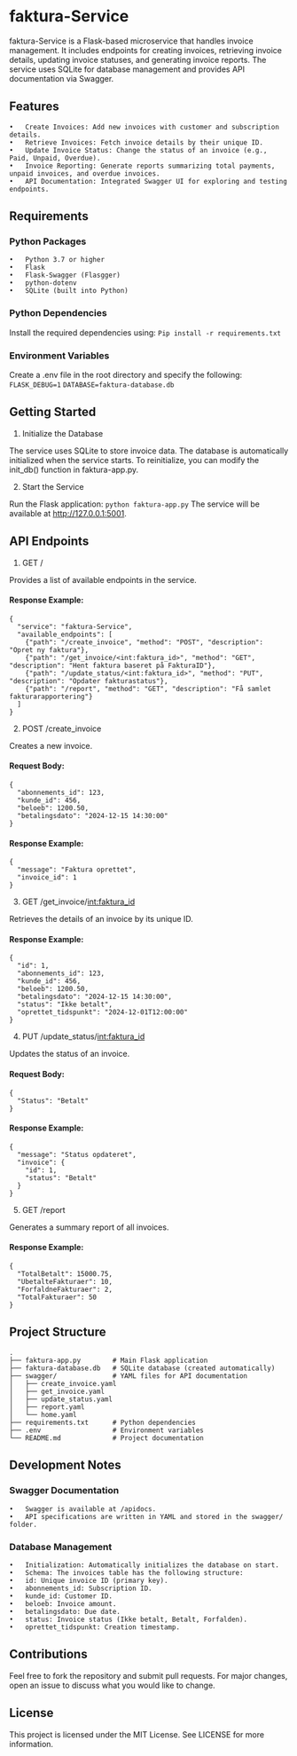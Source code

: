 # faktura-Service

faktura-Service is a Flask-based microservice that handles invoice management. It includes endpoints for creating invoices, retrieving invoice details, updating invoice statuses, and generating invoice reports. The service uses SQLite for database management and provides API documentation via Swagger.

## Features
	•	Create Invoices: Add new invoices with customer and subscription details.
	•	Retrieve Invoices: Fetch invoice details by their unique ID.
	•	Update Invoice Status: Change the status of an invoice (e.g., Paid, Unpaid, Overdue).
	•	Invoice Reporting: Generate reports summarizing total payments, unpaid invoices, and overdue invoices.
	•	API Documentation: Integrated Swagger UI for exploring and testing endpoints.

## Requirements

### Python Packages
	•	Python 3.7 or higher
	•	Flask
	•	Flask-Swagger (Flasgger)
	•	python-dotenv
	•	SQLite (built into Python)

### Python Dependencies

Install the required dependencies using:
```Pip install -r requirements.txt```

### Environment Variables

Create a .env file in the root directory and specify the following:
```FLASK_DEBUG=1```
```DATABASE=faktura-database.db```

## Getting Started

1. Initialize the Database

The service uses SQLite to store invoice data. The database is automatically initialized when the service starts. To reinitialize, you can modify the init_db() function in faktura-app.py.

2. Start the Service

Run the Flask application:
```python faktura-app.py```
The service will be available at http://127.0.0.1:5001.

## API Endpoints

1. GET /

Provides a list of available endpoints in the service.

#### Response Example:
```
{
  "service": "faktura-Service",
  "available_endpoints": [
    {"path": "/create_invoice", "method": "POST", "description": "Opret ny faktura"},
    {"path": "/get_invoice/<int:faktura_id>", "method": "GET", "description": "Hent faktura baseret på FakturaID"},
    {"path": "/update_status/<int:faktura_id>", "method": "PUT", "description": "Opdater fakturastatus"},
    {"path": "/report", "method": "GET", "description": "Få samlet fakturarapportering"}
  ]
}
```

2. POST /create_invoice

Creates a new invoice.

#### Request Body:
```
{
  "abonnements_id": 123,
  "kunde_id": 456,
  "beloeb": 1200.50,
  "betalingsdato": "2024-12-15 14:30:00"
}
```

#### Response Example:
```
{
  "message": "Faktura oprettet",
  "invoice_id": 1
}
```

3. GET /get_invoice/<int:faktura_id>

Retrieves the details of an invoice by its unique ID.

#### Response Example:
```
{
  "id": 1,
  "abonnements_id": 123,
  "kunde_id": 456,
  "beloeb": 1200.50,
  "betalingsdato": "2024-12-15 14:30:00",
  "status": "Ikke betalt",
  "oprettet_tidspunkt": "2024-12-01T12:00:00"
}
```

4. PUT /update_status/<int:faktura_id>

Updates the status of an invoice.

#### Request Body:
```
{
  "Status": "Betalt"
}
```

#### Response Example:
```
{
  "message": "Status opdateret",
  "invoice": {
    "id": 1,
    "status": "Betalt"
  }
}
```

5. GET /report

Generates a summary report of all invoices.

#### Response Example:
```
{
  "TotalBetalt": 15000.75,
  "UbetalteFakturaer": 10,
  "ForfaldneFakturaer": 2,
  "TotalFakturaer": 50
}
```
## Project Structure
```
.
├── faktura-app.py        # Main Flask application
├── faktura-database.db   # SQLite database (created automatically)
├── swagger/              # YAML files for API documentation
│   ├── create_invoice.yaml
│   ├── get_invoice.yaml
│   ├── update_status.yaml
│   ├── report.yaml
│   └── home.yaml
├── requirements.txt      # Python dependencies
├── .env                  # Environment variables
└── README.md             # Project documentation
```

## Development Notes

### Swagger Documentation
	•	Swagger is available at /apidocs.
	•	API specifications are written in YAML and stored in the swagger/ folder.

### Database Management
	•	Initialization: Automatically initializes the database on start.
	•	Schema: The invoices table has the following structure:
	•	id: Unique invoice ID (primary key).
	•	abonnements_id: Subscription ID.
	•	kunde_id: Customer ID.
	•	beloeb: Invoice amount.
	•	betalingsdato: Due date.
	•	status: Invoice status (Ikke betalt, Betalt, Forfalden).
	•	oprettet_tidspunkt: Creation timestamp.

## Contributions

Feel free to fork the repository and submit pull requests. For major changes, open an issue to discuss what you would like to change.

## License

This project is licensed under the MIT License. See LICENSE for more information.